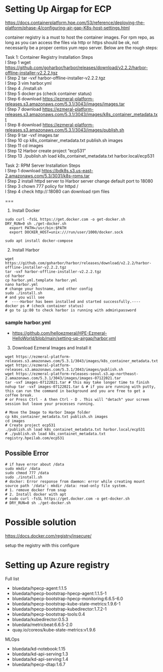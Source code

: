 # Setting Up Airgap for ECP

https://docs.containerplatform.hpe.com/53/reference/deploying-the-platform/phase-4/configuring-air-gap-K8s-host-settings.html

container registry is a must to host the container images. For rpm repo, as long as you can access the files via http or https should be ok, not necessarily be a proper centos yum repo server. Below are the rough steps:

Task 1: Container Registry Installation Steps\
l Step 1 wget https://github.com/goharbor/harbor/releases/download/v2.2.2/harbor-offline-installer-v2.2.2.tgz \
l Step 2 tar -vxf harbor-offline-installer-v2.2.2.tgz\
l Step 3 vim harbor.yml\
l Step 4 ./install.sh\
l Step 5 docker ps (check container status)\
l Step 6 download https://ezmeral-platform-releases.s3.amazonaws.com/5.3.1/3043/images/images.tar \
l Step 7 download https://ezmeral-platform-releases.s3.amazonaws.com/5.3.1/3043/images/k8s_container_metadata.txt \
l Step 8 download https://ezmeral-platform-releases.s3.amazonaws.com/5.3.1/3043/images/publish.sh \
l Step 9 tar -vxf images.tar\
l Step 10 cp k8s_container_metadata.txt publish.sh images\
l Step 11 cd images\
l Step 12 Harbor create project “ecp531”\
l Step 13 ./publish.sh load k8s_containet_metadata.txt harbor.local/ecp531

Task 2: RPM Server Installation Steps\
l Step 1 download https://bdk8s.s3.us-east-2.amazonaws.com/5.3/3031/k8s-rpms.tar \
l Step 2 install httpd server to Harbor server change default port to 18080\
l Step 3 chown 777 policy for httpd /\
l Step 4 check http://<harbor-server-ip>:18080 can download rpm files

===
1. Install Docker
```
sudo curl -fsSL https://get.docker.com -o get-docker.sh
DRY_RUN=0 sh ./get-docker.sh
  export PATH=/usr/bin:$PATH
  export DOCKER_HOST=unix:///run/user/1000/docker.sock
  
sudo apt install docker-compose
```
2. Install Harbor
```
wget https://github.com/goharbor/harbor/releases/download/v2.2.2/harbor-offline-installer-v2.2.2.tgz
tar -vxf harbor-offline-installer-v2.2.2.tgz
cd harbor
cp harbor.yml.template harbor.yml
nano harbor.yml
# change your hostname, and other config
sudo ./install.sh
# and you will see
#  ----Harbor has been installed and started successfully.----
docker ps # (check container status)
# go to ip:80 to check harbor is running with admin\password
```
### sample harbor.yml
- https://github.com/helloezmeral/HPE-Ezmeral-HelloWorld/blob/main/setting-up-airgap/harbor.yml
3. Download Ezmeral Images and Install it
```
wget https://ezmeral-platform-releases.s3.amazonaws.com/5.3.1/3043/images/k8s_container_metadata.txt
wget https://ezmeral-platform-releases.s3.amazonaws.com/5.3.1/3043/images/publish.sh
wget https://ezmeral-platform-releases-seoul.s3.ap-northeast-2.amazonaws.com/5.3.1/3043/images/images-07122021.tar
tar -vxf images-07122021.tar # this may take longer time to finish
nohup tar -vxf images-07122021.tar & # if you are running with putty, this can run the command in background and you are free to get a coffee break.
# or Press Ctrl - A then Ctrl - D . This will "detach" your screen session but leave your processes running.
  
# Move the Image to Harbor Image folder
cp k8s_container_metadata.txt publish.sh images 
cd images
# Create project ecp531
./publish.sh load k8s_containet_metadata.txt harbor.local/ecp531
# ./publish.sh load k8s_containet_metadata.txt registry.hpeilab.com/ecp531
```
 
## Possible Error
```
# if have error about /data
sudo mkdir /data
sudo chmod 777 /data
sudo ./install.sh
# docker: Error response from daemon: error while creating mount source path '/data': mkdir /data: read-only file system.
# 1. remove docker from snap
# 2. Install docker with apt
# sudo curl -fsSL https://get.docker.com -o get-docker.sh
# DRY_RUN=0 sh ./get-docker.sh
```


  # Possible solution
  https://docs.docker.com/registry/insecure/
  
  setup the registry with this configure
  
# Setting up Azure registry
Full list

- bluedata/hpecp-agent:1.1.5
- bluedata/hpecp-bootstrap-hpecp-agent:1.1.5-1
- bluedata/hpecp-bootstrap-hpecp-monitoring:6.6.5-6.0
- bluedata/hpecp-bootstrap-kube-state-metrics:1.9.6-1
- bluedata/hpecp-bootstrap-kubedirector:1.7.2-1
- bluedata/hpecp-bootstrap-tools:0.4
- bluedata/kubedirector:0.5.3
- bluedata/metricbeat:6.6.5-2.0
- quay.io/coreos/kube-state-metrics:v1.9.6
  
MLOps

- bluedata/kd-notebook:1.15
- bluedata/kd-api-serving:1.3
- bluedata/kd-api-serving:1.4
- bluedata/hpecp-dtap:1.6.7

  
  
  
  
  
  
